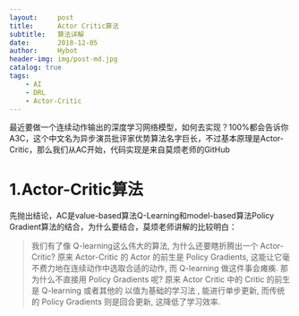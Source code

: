 ```yaml
---
layout:     post
title:      Actor Critic算法
subtitle:   算法详解
date:       2018-12-05
author:     Hybot
header-img: img/post-md.jpg
catalog: true
tags:
    - AI
    - DRL
    - Actor-Critic
---
```


最近要做一个连续动作输出的深度学习网络模型，如何去实现？100%都会告诉你A3C，这个中文名为异步演员批评家优势算法名字巨长，不过基本原理是Actor-Critic，那么我们从AC开始，代码实现是来自莫烦老师的GitHub

[](https://morvanzhou.github.io/tutorials/machinelearning/reinforcement-learning/)

# 1.Actor-Critic算法

先抛出结论，AC是value-based算法Q-Learning和model-based算法Policy Gradient算法的结合，为什么要结合，莫烦老师讲解的比较明白：

> 我们有了像 Q-learning这么伟大的算法, 为什么还要瞎折腾出一个 Actor-Critic? 原来 Actor-Critic 的 Actor 的前生是 Policy Gradients, 这能让它毫不费力地在连续动作中选取合适的动作, 而 Q-learning 做这件事会瘫痪. 那为什么不直接用 Policy Gradients 呢? 原来 Actor Critic 中的 Critic 的前生是 Q-learning 或者其他的 以值为基础的学习法 , 能进行单步更新, 而传统的 Policy Gradients 则是回合更新, 这降低了学习效率.

